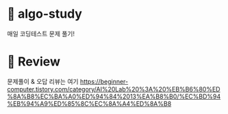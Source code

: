 # 🧠 algo-study
매일 코딩테스트 문제 풀기!



# 📝 Review
문제풀이 & 오답 리뷰는 여기
https://beginner-computer.tistory.com/category/AI%20Lab%20%3A%20%EB%B6%80%ED%8A%B8%EC%BA%A0%ED%94%84%2013%EA%B8%B0/%EC%BD%94%EB%94%A9%ED%85%8C%EC%8A%A4%ED%8A%B8
